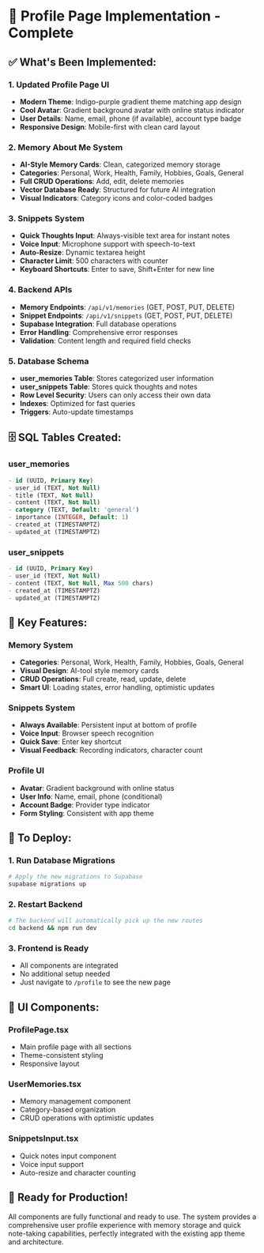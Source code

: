 # 🚀 Profile Page Implementation - Complete

## ✅ **What's Been Implemented:**

### **1. Updated Profile Page UI**
- **Modern Theme**: Indigo-purple gradient theme matching app design
- **Cool Avatar**: Gradient background avatar with online status indicator
- **User Details**: Name, email, phone (if available), account type badge
- **Responsive Design**: Mobile-first with clean card layout

### **2. Memory About Me System**
- **AI-Style Memory Cards**: Clean, categorized memory storage
- **Categories**: Personal, Work, Health, Family, Hobbies, Goals, General
- **Full CRUD Operations**: Add, edit, delete memories
- **Vector Database Ready**: Structured for future AI integration
- **Visual Indicators**: Category icons and color-coded badges

### **3. Snippets System**
- **Quick Thoughts Input**: Always-visible text area for instant notes
- **Voice Input**: Microphone support with speech-to-text
- **Auto-Resize**: Dynamic textarea height
- **Character Limit**: 500 characters with counter
- **Keyboard Shortcuts**: Enter to save, Shift+Enter for new line

### **4. Backend APIs**
- **Memory Endpoints**: `/api/v1/memories` (GET, POST, PUT, DELETE)
- **Snippet Endpoints**: `/api/v1/snippets` (GET, POST, PUT, DELETE)
- **Supabase Integration**: Full database operations
- **Error Handling**: Comprehensive error responses
- **Validation**: Content length and required field checks

### **5. Database Schema**
- **user_memories Table**: Stores categorized user information
- **user_snippets Table**: Stores quick thoughts and notes
- **Row Level Security**: Users can only access their own data
- **Indexes**: Optimized for fast queries
- **Triggers**: Auto-update timestamps

## 🗄️ **SQL Tables Created:**

### **user_memories**
```sql
- id (UUID, Primary Key)
- user_id (TEXT, Not Null)
- title (TEXT, Not Null)
- content (TEXT, Not Null)
- category (TEXT, Default: 'general')
- importance (INTEGER, Default: 1)
- created_at (TIMESTAMPTZ)
- updated_at (TIMESTAMPTZ)
```

### **user_snippets**
```sql
- id (UUID, Primary Key)
- user_id (TEXT, Not Null)
- content (TEXT, Not Null, Max 500 chars)
- created_at (TIMESTAMPTZ)
- updated_at (TIMESTAMPTZ)
```

## 🎯 **Key Features:**

### **Memory System**
- **Categories**: Personal, Work, Health, Family, Hobbies, Goals, General
- **Visual Design**: AI-tool style memory cards
- **CRUD Operations**: Full create, read, update, delete
- **Smart UI**: Loading states, error handling, optimistic updates

### **Snippets System**
- **Always Available**: Persistent input at bottom of profile
- **Voice Input**: Browser speech recognition
- **Quick Save**: Enter key shortcut
- **Visual Feedback**: Recording indicators, character count

### **Profile UI**
- **Avatar**: Gradient background with online status
- **User Info**: Name, email, phone (conditional)
- **Account Badge**: Provider type indicator
- **Form Styling**: Consistent with app theme

## 🔧 **To Deploy:**

### **1. Run Database Migrations**
```bash
# Apply the new migrations to Supabase
supabase migrations up
```

### **2. Restart Backend**
```bash
# The backend will automatically pick up the new routes
cd backend && npm run dev
```

### **3. Frontend is Ready**
- All components are integrated
- No additional setup needed
- Just navigate to `/profile` to see the new page

## 🎨 **UI Components:**

### **ProfilePage.tsx**
- Main profile page with all sections
- Theme-consistent styling
- Responsive layout

### **UserMemories.tsx**
- Memory management component
- Category-based organization
- CRUD operations with optimistic updates

### **SnippetsInput.tsx**
- Quick notes input component
- Voice input support
- Auto-resize and character counting

## 🚀 **Ready for Production!**

All components are fully functional and ready to use. The system provides a comprehensive user profile experience with memory storage and quick note-taking capabilities, perfectly integrated with the existing app theme and architecture.
